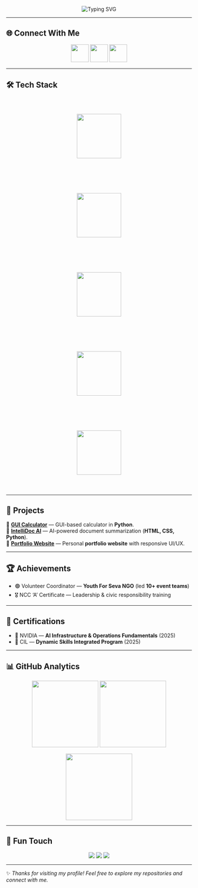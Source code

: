 <!-- Banner -->
<p align="center">
  <img src="https://readme-typing-svg.herokuapp.com?font=Fira+Code&weight=600&size=28&pause=1000&color=36BCF7&width=700&lines=Hi+I'm+Mogaveer+Samitha+👋;Aspiring+Software+Engineer+💻;AI+%26+Web+Developer+🌐;Open+Source+Contributor+🚀" alt="Typing SVG" />
</p>

---

## 🌐 Connect With Me  
<p align="center">
  <a href="mailto:mogaveersamitha@gmail.com"><img src="https://img.icons8.com/color/48/gmail-new.png" width="48"/></a>
  <a href="https://github.com/1DS22CB030samitha"><img src="https://img.icons8.com/material-outlined/48/github.png" width="48"/></a>
  <a href="https://stirring-gumption-906bac.netlify.app/"><img src="https://img.icons8.com/color/48/domain.png" width="48"/></a>
</p>

---

## 🛠️ Tech Stack  

<p align="center">
  <!-- Programming -->
  <img src="https://skillicons.dev/icons?i=cpp,python" width="120" style="margin:40px;" />
</p>

<p align="center">
  <!-- Web -->
  <img src="https://skillicons.dev/icons?i=html,css,javascript" width="120" style="margin:40px;" />
</p>

<p align="center">
  <!-- Databases -->
  <img src="https://skillicons.dev/icons?i=mysql" width="120" style="margin:40px;" />
</p>

<p align="center">
  <!-- Tools -->
  <img src="https://skillicons.dev/icons?i=git,github,vscode,vmware" width="120" style="margin:40px;" />
</p>

<p align="center">
  <!-- Operating Systems -->
  <img src="https://skillicons.dev/icons?i=windows,linux" width="120" style="margin:40px;" />
</p>


---

## 🚀 Projects  

🔹 [**GUI Calculator**](https://github.com/1DS22CB030samitha/GUI-Calculator) — GUI-based calculator in **Python**.  
🔹 [**IntelliDoc AI**](https://github.com/1DS22CB030samitha/IntelliDoc) — AI-powered document summarization (**HTML, CSS, Python**).  
🔹 [**Portfolio Website**](https://github.com/1DS22CB030samitha/Portfolio-Website) — Personal **portfolio website** with responsive UI/UX.  

---

## 🏆 Achievements  
- 🟢 Volunteer Coordinator — **Youth For Seva NGO** (led **10+ event teams**)  
- 🎖️ NCC ‘A’ Certificate — Leadership & civic responsibility training  

---

## 📜 Certifications  
- 🧠 NVIDIA — **AI Infrastructure & Operations Fundamentals** (2025)  
- 🎯 CIL — **Dynamic Skills Integrated Program** (2025)  

---

## 📊 GitHub Analytics  

<p align="center">
  <img src="https://github-readme-stats.vercel.app/api?username=1DS22CB030samitha&show_icons=true&theme=radical&hide_border=true" height="180"/>
  <img src="https://github-readme-stats.vercel.app/api/top-langs/?username=1DS22CB030samitha&layout=compact&theme=radical&hide_border=true" height="180"/>
</p>

<p align="center">
  <img src="https://github-readme-streak-stats.herokuapp.com/?user=1DS22CB030samitha&theme=radical&hide_border=true" height="180"/>
</p>

---

## 🎨 Fun Touch  

<p align="center">
  <img src="https://img.shields.io/badge/Keep%20Learning-💡-green?style=for-the-badge"/>
  <img src="https://img.shields.io/badge/Open%20to%20Collaborations-🤝-blueviolet?style=for-the-badge"/>
  <img src="https://img.shields.io/badge/Loves%20AI-🤖-orange?style=for-the-badge"/>
</p>

---

✨ *Thanks for visiting my profile! Feel free to explore my repositories and connect with me.*
